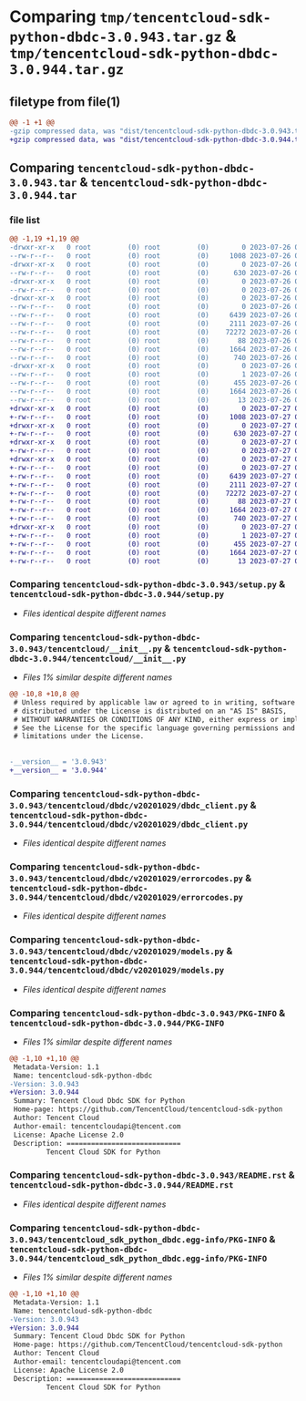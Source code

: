 # Comparing `tmp/tencentcloud-sdk-python-dbdc-3.0.943.tar.gz` & `tmp/tencentcloud-sdk-python-dbdc-3.0.944.tar.gz`

## filetype from file(1)

```diff
@@ -1 +1 @@
-gzip compressed data, was "dist/tencentcloud-sdk-python-dbdc-3.0.943.tar", last modified: Wed Jul 26 00:35:50 2023, max compression
+gzip compressed data, was "dist/tencentcloud-sdk-python-dbdc-3.0.944.tar", last modified: Thu Jul 27 02:14:02 2023, max compression
```

## Comparing `tencentcloud-sdk-python-dbdc-3.0.943.tar` & `tencentcloud-sdk-python-dbdc-3.0.944.tar`

### file list

```diff
@@ -1,19 +1,19 @@
-drwxr-xr-x   0 root         (0) root         (0)        0 2023-07-26 00:35:50.000000 tencentcloud-sdk-python-dbdc-3.0.943/
--rw-r--r--   0 root         (0) root         (0)     1008 2023-07-26 00:35:50.000000 tencentcloud-sdk-python-dbdc-3.0.943/setup.py
-drwxr-xr-x   0 root         (0) root         (0)        0 2023-07-26 00:35:50.000000 tencentcloud-sdk-python-dbdc-3.0.943/tencentcloud/
--rw-r--r--   0 root         (0) root         (0)      630 2023-07-26 00:35:50.000000 tencentcloud-sdk-python-dbdc-3.0.943/tencentcloud/__init__.py
-drwxr-xr-x   0 root         (0) root         (0)        0 2023-07-26 00:35:50.000000 tencentcloud-sdk-python-dbdc-3.0.943/tencentcloud/dbdc/
--rw-r--r--   0 root         (0) root         (0)        0 2023-07-26 00:35:50.000000 tencentcloud-sdk-python-dbdc-3.0.943/tencentcloud/dbdc/__init__.py
-drwxr-xr-x   0 root         (0) root         (0)        0 2023-07-26 00:35:50.000000 tencentcloud-sdk-python-dbdc-3.0.943/tencentcloud/dbdc/v20201029/
--rw-r--r--   0 root         (0) root         (0)        0 2023-07-26 00:35:50.000000 tencentcloud-sdk-python-dbdc-3.0.943/tencentcloud/dbdc/v20201029/__init__.py
--rw-r--r--   0 root         (0) root         (0)     6439 2023-07-26 00:35:50.000000 tencentcloud-sdk-python-dbdc-3.0.943/tencentcloud/dbdc/v20201029/dbdc_client.py
--rw-r--r--   0 root         (0) root         (0)     2111 2023-07-26 00:35:50.000000 tencentcloud-sdk-python-dbdc-3.0.943/tencentcloud/dbdc/v20201029/errorcodes.py
--rw-r--r--   0 root         (0) root         (0)    72272 2023-07-26 00:35:50.000000 tencentcloud-sdk-python-dbdc-3.0.943/tencentcloud/dbdc/v20201029/models.py
--rw-r--r--   0 root         (0) root         (0)       88 2023-07-26 00:35:50.000000 tencentcloud-sdk-python-dbdc-3.0.943/setup.cfg
--rw-r--r--   0 root         (0) root         (0)     1664 2023-07-26 00:35:50.000000 tencentcloud-sdk-python-dbdc-3.0.943/PKG-INFO
--rw-r--r--   0 root         (0) root         (0)      740 2023-07-26 00:35:50.000000 tencentcloud-sdk-python-dbdc-3.0.943/README.rst
-drwxr-xr-x   0 root         (0) root         (0)        0 2023-07-26 00:35:50.000000 tencentcloud-sdk-python-dbdc-3.0.943/tencentcloud_sdk_python_dbdc.egg-info/
--rw-r--r--   0 root         (0) root         (0)        1 2023-07-26 00:35:50.000000 tencentcloud-sdk-python-dbdc-3.0.943/tencentcloud_sdk_python_dbdc.egg-info/dependency_links.txt
--rw-r--r--   0 root         (0) root         (0)      455 2023-07-26 00:35:50.000000 tencentcloud-sdk-python-dbdc-3.0.943/tencentcloud_sdk_python_dbdc.egg-info/SOURCES.txt
--rw-r--r--   0 root         (0) root         (0)     1664 2023-07-26 00:35:50.000000 tencentcloud-sdk-python-dbdc-3.0.943/tencentcloud_sdk_python_dbdc.egg-info/PKG-INFO
--rw-r--r--   0 root         (0) root         (0)       13 2023-07-26 00:35:50.000000 tencentcloud-sdk-python-dbdc-3.0.943/tencentcloud_sdk_python_dbdc.egg-info/top_level.txt
+drwxr-xr-x   0 root         (0) root         (0)        0 2023-07-27 02:14:02.000000 tencentcloud-sdk-python-dbdc-3.0.944/
+-rw-r--r--   0 root         (0) root         (0)     1008 2023-07-27 02:14:02.000000 tencentcloud-sdk-python-dbdc-3.0.944/setup.py
+drwxr-xr-x   0 root         (0) root         (0)        0 2023-07-27 02:14:02.000000 tencentcloud-sdk-python-dbdc-3.0.944/tencentcloud/
+-rw-r--r--   0 root         (0) root         (0)      630 2023-07-27 02:14:02.000000 tencentcloud-sdk-python-dbdc-3.0.944/tencentcloud/__init__.py
+drwxr-xr-x   0 root         (0) root         (0)        0 2023-07-27 02:14:02.000000 tencentcloud-sdk-python-dbdc-3.0.944/tencentcloud/dbdc/
+-rw-r--r--   0 root         (0) root         (0)        0 2023-07-27 02:14:02.000000 tencentcloud-sdk-python-dbdc-3.0.944/tencentcloud/dbdc/__init__.py
+drwxr-xr-x   0 root         (0) root         (0)        0 2023-07-27 02:14:02.000000 tencentcloud-sdk-python-dbdc-3.0.944/tencentcloud/dbdc/v20201029/
+-rw-r--r--   0 root         (0) root         (0)        0 2023-07-27 02:14:02.000000 tencentcloud-sdk-python-dbdc-3.0.944/tencentcloud/dbdc/v20201029/__init__.py
+-rw-r--r--   0 root         (0) root         (0)     6439 2023-07-27 02:14:02.000000 tencentcloud-sdk-python-dbdc-3.0.944/tencentcloud/dbdc/v20201029/dbdc_client.py
+-rw-r--r--   0 root         (0) root         (0)     2111 2023-07-27 02:14:02.000000 tencentcloud-sdk-python-dbdc-3.0.944/tencentcloud/dbdc/v20201029/errorcodes.py
+-rw-r--r--   0 root         (0) root         (0)    72272 2023-07-27 02:14:02.000000 tencentcloud-sdk-python-dbdc-3.0.944/tencentcloud/dbdc/v20201029/models.py
+-rw-r--r--   0 root         (0) root         (0)       88 2023-07-27 02:14:02.000000 tencentcloud-sdk-python-dbdc-3.0.944/setup.cfg
+-rw-r--r--   0 root         (0) root         (0)     1664 2023-07-27 02:14:02.000000 tencentcloud-sdk-python-dbdc-3.0.944/PKG-INFO
+-rw-r--r--   0 root         (0) root         (0)      740 2023-07-27 02:14:02.000000 tencentcloud-sdk-python-dbdc-3.0.944/README.rst
+drwxr-xr-x   0 root         (0) root         (0)        0 2023-07-27 02:14:02.000000 tencentcloud-sdk-python-dbdc-3.0.944/tencentcloud_sdk_python_dbdc.egg-info/
+-rw-r--r--   0 root         (0) root         (0)        1 2023-07-27 02:14:02.000000 tencentcloud-sdk-python-dbdc-3.0.944/tencentcloud_sdk_python_dbdc.egg-info/dependency_links.txt
+-rw-r--r--   0 root         (0) root         (0)      455 2023-07-27 02:14:02.000000 tencentcloud-sdk-python-dbdc-3.0.944/tencentcloud_sdk_python_dbdc.egg-info/SOURCES.txt
+-rw-r--r--   0 root         (0) root         (0)     1664 2023-07-27 02:14:02.000000 tencentcloud-sdk-python-dbdc-3.0.944/tencentcloud_sdk_python_dbdc.egg-info/PKG-INFO
+-rw-r--r--   0 root         (0) root         (0)       13 2023-07-27 02:14:02.000000 tencentcloud-sdk-python-dbdc-3.0.944/tencentcloud_sdk_python_dbdc.egg-info/top_level.txt
```

### Comparing `tencentcloud-sdk-python-dbdc-3.0.943/setup.py` & `tencentcloud-sdk-python-dbdc-3.0.944/setup.py`

 * *Files identical despite different names*

### Comparing `tencentcloud-sdk-python-dbdc-3.0.943/tencentcloud/__init__.py` & `tencentcloud-sdk-python-dbdc-3.0.944/tencentcloud/__init__.py`

 * *Files 1% similar despite different names*

```diff
@@ -10,8 +10,8 @@
 # Unless required by applicable law or agreed to in writing, software
 # distributed under the License is distributed on an "AS IS" BASIS,
 # WITHOUT WARRANTIES OR CONDITIONS OF ANY KIND, either express or implied.
 # See the License for the specific language governing permissions and
 # limitations under the License.
 
 
-__version__ = '3.0.943'
+__version__ = '3.0.944'
```

### Comparing `tencentcloud-sdk-python-dbdc-3.0.943/tencentcloud/dbdc/v20201029/dbdc_client.py` & `tencentcloud-sdk-python-dbdc-3.0.944/tencentcloud/dbdc/v20201029/dbdc_client.py`

 * *Files identical despite different names*

### Comparing `tencentcloud-sdk-python-dbdc-3.0.943/tencentcloud/dbdc/v20201029/errorcodes.py` & `tencentcloud-sdk-python-dbdc-3.0.944/tencentcloud/dbdc/v20201029/errorcodes.py`

 * *Files identical despite different names*

### Comparing `tencentcloud-sdk-python-dbdc-3.0.943/tencentcloud/dbdc/v20201029/models.py` & `tencentcloud-sdk-python-dbdc-3.0.944/tencentcloud/dbdc/v20201029/models.py`

 * *Files identical despite different names*

### Comparing `tencentcloud-sdk-python-dbdc-3.0.943/PKG-INFO` & `tencentcloud-sdk-python-dbdc-3.0.944/PKG-INFO`

 * *Files 1% similar despite different names*

```diff
@@ -1,10 +1,10 @@
 Metadata-Version: 1.1
 Name: tencentcloud-sdk-python-dbdc
-Version: 3.0.943
+Version: 3.0.944
 Summary: Tencent Cloud Dbdc SDK for Python
 Home-page: https://github.com/TencentCloud/tencentcloud-sdk-python
 Author: Tencent Cloud
 Author-email: tencentcloudapi@tencent.com
 License: Apache License 2.0
 Description: ============================
         Tencent Cloud SDK for Python
```

### Comparing `tencentcloud-sdk-python-dbdc-3.0.943/README.rst` & `tencentcloud-sdk-python-dbdc-3.0.944/README.rst`

 * *Files identical despite different names*

### Comparing `tencentcloud-sdk-python-dbdc-3.0.943/tencentcloud_sdk_python_dbdc.egg-info/PKG-INFO` & `tencentcloud-sdk-python-dbdc-3.0.944/tencentcloud_sdk_python_dbdc.egg-info/PKG-INFO`

 * *Files 1% similar despite different names*

```diff
@@ -1,10 +1,10 @@
 Metadata-Version: 1.1
 Name: tencentcloud-sdk-python-dbdc
-Version: 3.0.943
+Version: 3.0.944
 Summary: Tencent Cloud Dbdc SDK for Python
 Home-page: https://github.com/TencentCloud/tencentcloud-sdk-python
 Author: Tencent Cloud
 Author-email: tencentcloudapi@tencent.com
 License: Apache License 2.0
 Description: ============================
         Tencent Cloud SDK for Python
```

